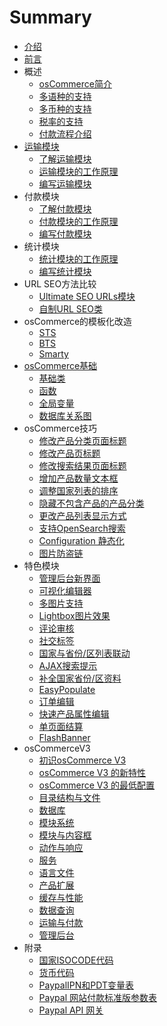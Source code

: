 # Summary

* [介绍](README.md)
* [前言](index.md)
* 概述
   * [osCommerce简介](intro_basic.md)
   * [多语种的支持](intro_language.md)
   * [多币种的支持](intro_currency.md)
   * [税率的支持](intro_exchange.md)
   * [付款流程介绍](intro_payment.md)
* [运输模块](shipping.md)
   * [了解运输模块](shipping_intro.md)
   * [运输模块的工作原理](shipping_principle.md)
   * [编写运输模块](make_shipping_module.md)
* 付款模块
   * [了解付款模块](payment.md)
   * [付款模块的工作原理](payment_principle.md)
   * [编写付款模块](make_payment_module.md)
* 统计模块
   * [统计模块的工作原理](stat.md)
   * [编写统计模块](make_stat_module.md)
* URL SEO方法比较
   * [Ultimate SEO URLs模块](ultimate_seo_url.md)
   * [自制URL SEO类](url_seo.md)
* osCommerce的模板化改造
   * [STS](sts.md)
   * [BTS](bts.md)
   * [Smarty](smarty.md)
* [osCommerce基础](basic.md)
   * [基础类](class.md)
   * [函数](function.md)
   * [全局变量](variable.md)
   * [数据库关系图](database.md)
* osCommerce技巧
   * [修改产品分类页面标题](skill_category_title.md)
   * [修改产品页标题](skill_product_title.md)
   * [修改搜索结果页面标题](skill_search_title.md)
   * [增加产品数量文本框](skill_quantity_textbox.md)
   * [调整国家列表的排序](skill_country_sort.md)
   * [隐藏不包含产品的产品分类](skill_category_hide.md)
   * [更改产品列表显示方式](skill_product_style.md)
   * [支持OpenSearch搜索](skill_open_search.md)
   * [Configuration 静态化](skill_config.md)
   * [图片防盗链](skill_image.md)
* 特色模块
   * [管理后台新界面](admin.md)
   * [可视化编辑器](rick_editor.md)
   * [多图片支持](multi_image.md)
   * [Lightbox图片效果](lightbox.md)
   * [评论审核](comment.md)
   * [社交标签](social.md)
   * [国家与省份/区列表联动](country_zone_select.md)
   * [AJAX搜索提示](ajax_search.md)
   * [补全国家省份/区资料](country_zone.md)
   * [EasyPopulate](easy_populate.md)
   * [订单编辑](order_edit.md)
   * [快速产品属性编辑](product_edit.md)
   * [单页面结算](one_page_checkout.md)
   * [FlashBanner](flash_banner.md)
* osCommerceV3
   * [初识osCommerce V3](v3_intro.md)
   * [osCommerce V3 的新特性](v3_feature.md)
   * [osCommerce V3 的最低配置](v3_require.md)
   * [目录结构与文件](v3_file.md)
   * [数据库](v3_db.md)
   * [模块系统](v3_module.md)
   * [模块与内容框](v3_content.md)
   * [动作与响应](v3_action.md)
   * [服务](v3_service.md)
   * [语言文件](v3_lang.md)
   * [产品扩展](v3_extra.md)
   * [缓存与性能](v3_cache.md)
   * [数据查询](v3_db_query.md)
   * [运输与付款](v3_ship_payment.md)
   * [管理后台](v3_admin.md)
* 附录
   * [国家ISOCODE代码](iso_code.md)
   * [货币代码](currency_code.md)
   * [PaypalIPN和PDT变量表](paypal_ipn.md)
   * [Paypal 网站付款标准版参数表](paypal_stand.md)
   * [Paypal API 网关](paypal_gateway.md)

